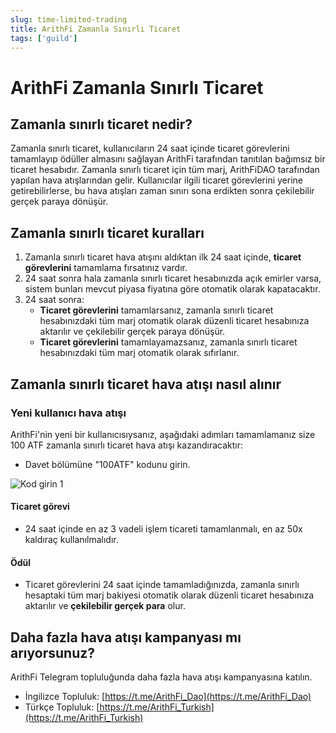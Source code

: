 ```yaml
---
slug: time-limited-trading
title: ArithFi Zamanla Sınırlı Ticaret
tags: ['guild']
---
```



# ArithFi Zamanla Sınırlı Ticaret

## Zamanla sınırlı ticaret nedir?

Zamanla sınırlı ticaret, kullanıcıların 24 saat içinde ticaret görevlerini tamamlayıp ödüller almasını sağlayan ArithFi tarafından tanıtılan bağımsız bir ticaret hesabıdır. Zamanla sınırlı ticaret için tüm marj, ArithFiDAO tarafından yapılan hava atışlarından gelir. Kullanıcılar ilgili ticaret görevlerini yerine getirebilirlerse, bu hava atışları zaman sınırı sona erdikten sonra çekilebilir gerçek paraya dönüşür.

## Zamanla sınırlı ticaret kuralları
1. Zamanla sınırlı ticaret hava atışını aldıktan ilk 24 saat içinde, **ticaret görevlerini** tamamlama fırsatınız vardır.
2. 24 saat sonra hala zamanla sınırlı ticaret hesabınızda açık emirler varsa, sistem bunları mevcut piyasa fiyatına göre otomatik olarak kapatacaktır.
3. 24 saat sonra:
   - **Ticaret görevlerini** tamamlarsanız, zamanla sınırlı ticaret hesabınızdaki tüm marj otomatik olarak düzenli ticaret hesabınıza aktarılır ve çekilebilir gerçek paraya dönüşür.
   - **Ticaret görevlerini** tamamlayamazsanız, zamanla sınırlı ticaret hesabınızdaki tüm marj otomatik olarak sıfırlanır.

## Zamanla sınırlı ticaret hava atışı nasıl alınır

### Yeni kullanıcı hava atışı

ArithFi'nin yeni bir kullanıcısıysanız, aşağıdaki adımları tamamlamanız size 100 ATF zamanla sınırlı ticaret hava atışı kazandıracaktır:
- Davet bölümüne "100ATF" kodunu girin.

![Kod girin 1](https://nftstorage.link/ipfs/bafkreiahhghctk4dxpneupckzayzl2m6a7c7qpqhideoupvvyinnfeindy)

#### Ticaret görevi
- 24 saat içinde en az 3 vadeli işlem ticareti tamamlanmalı, en az 50x kaldıraç kullanılmalıdır.

#### Ödül
- Ticaret görevlerini 24 saat içinde tamamladığınızda, zamanla sınırlı hesaptaki tüm marj bakiyesi otomatik olarak düzenli ticaret hesabınıza aktarılır ve **çekilebilir gerçek para** olur.

## Daha fazla hava atışı kampanyası mı arıyorsunuz?
ArithFi Telegram topluluğunda daha fazla hava atışı kampanyasına katılın.
   - İngilizce Topluluk: [https://t.me/ArithFi_Dao](https://t.me/ArithFi_Dao)
   - Türkçe Topluluk: [https://t.me/ArithFi_Turkish](https://t.me/ArithFi_Turkish)

